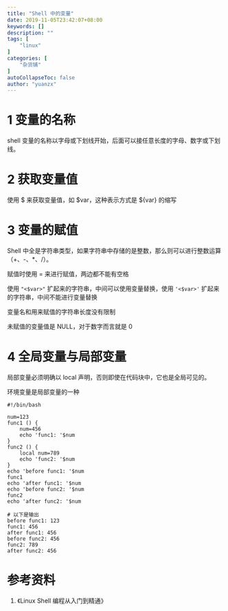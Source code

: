 ```yaml
---
title: "Shell 中的变量"
date: 2019-11-05T23:42:07+08:00
keywords: []
description: ""
tags: [
    "linux"
]
categories: [
    "杂货铺"
]
autoCollapseToc: false
author: "yuanzx"
---
```


# 1 变量的名称

shell 变量的名称以字母或下划线开始，后面可以接任意长度的字母、数字或下划线。

# 2 获取变量值

使用 $ 来获取变量值，如 $var，这种表示方式是 ${var} 的缩写

# 3 变量的赋值

Shell 中全是字符串类型，如果字符串中存储的是整数，那么则可以进行整数运算（+、-、*、/）。

赋值时使用 = 来进行赋值，两边都不能有空格

使用 `"<$var>"` 扩起来的字符串，中间可以使用变量替换，使用 `'<$var>'` 扩起来的字符串，中间不能进行变量替换

变量名和用来赋值的字符串长度没有限制

未赋值的变量值是 NULL，对于数字而言就是 0

# 4 全局变量与局部变量

局部变量必须明确以 local 声明，否则即使在代码块中，它也是全局可见的。

环境变量是局部变量的一种

```shell
#!/bin/bash

num=123
func1 () {
    num=456
    echo 'func1: '$num
}
func2 () {
    local num=789
    echo 'func2: '$num
}
echo 'before func1: '$num
func1
echo 'after func1: '$num
echo 'before func2: '$num
func2
echo 'after func2: '$num

# 以下是输出
before func1: 123
func1: 456
after func1: 456
before func2: 456
func2: 789
after func2: 456
```


# 参考资料

1. 《Linux Shell 编程从入门到精通》
